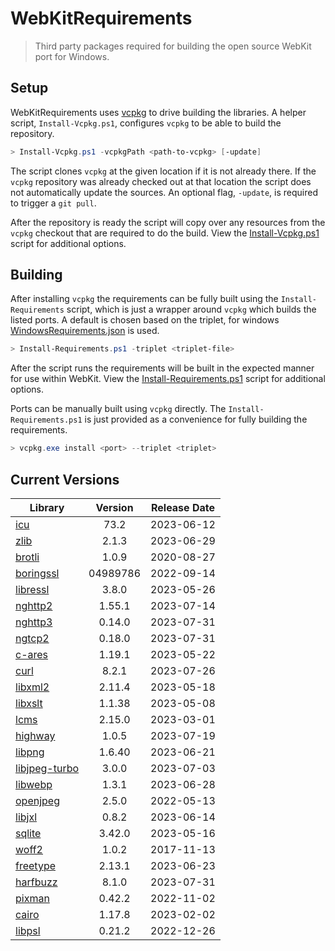 # WebKitRequirements
> Third party packages required for building the open source WebKit port for Windows.

## Setup

WebKitRequirements uses [vcpkg](https://github.com/microsoft/vcpkg) to drive
building the libraries. A helper script, `Install-Vcpkg.ps1`, configures
`vcpkg` to be able to build the repository.

```powershell
> Install-Vcpkg.ps1 -vcpkgPath <path-to-vcpkg> [-update]
```

The script clones `vcpkg` at the given location if it is not already there. If
the `vcpkg` repository was already checked out at that location the script does
not automatically update the sources. An optional flag, `-update`, is required
to trigger a `git pull`.

After the repository is ready the script will copy over any resources from the
`vcpkg` checkout that are required to do the build. View the
[Install-Vcpkg.ps1](Install-Vcpkg.ps1) script for additional options.

## Building

After installing `vcpkg` the requirements can be fully built using the
`Install-Requirements` script, which is just a wrapper around `vcpkg` which
builds the listed ports. A default is chosen based on the triplet, for windows
[WindowsRequirements.json](WindowsRequirements.json) is used.

```powershell
> Install-Requirements.ps1 -triplet <triplet-file>
```

After the script runs the requirements will be built in the expected manner for
use within WebKit. View the
[Install-Requirements.ps1](Install-Requirements.ps1) script for additional
options.

Ports can be manually built using `vcpkg` directly. The
`Install-Requirements.ps1` is just provided as a convenience for fully building
the requirements.

```powershell
> vcpkg.exe install <port> --triplet <triplet>
```

## Current Versions

| Library | Version | Release Date |
|---|:---:|:---:|
| [icu](http://site.icu-project.org) | 73.2 | 2023-06-12 |
| [zlib](https://github.com/zlib-ng/zlib-ng) | 2.1.3 | 2023-06-29 |
| [brotli](https://github.com/google/brotli) | 1.0.9 | 2020-08-27 |
| [boringssl](https://boringssl.googlesource.com/boringssl) | 04989786 | 2022-09-14 |
| [libressl](https://www.libressl.org) | 3.8.0 | 2023-05-26 |
| [nghttp2](https://nghttp2.org) | 1.55.1 | 2023-07-14 |
| [nghttp3](https://github.com/ngtcp2/nghttp3) | 0.14.0 | 2023-07-31 |
| [ngtcp2](https://github.com/ngtcp2/ngtcp2) | 0.18.0 | 2023-07-31 |
| [c-ares](https://c-ares.org) | 1.19.1 | 2023-05-22 |
| [curl](https://curl.se) | 8.2.1 | 2023-07-26 |
| [libxml2](http://xmlsoft.org) | 2.11.4 | 2023-05-18 |
| [libxslt](http://xmlsoft.org/libxslt) | 1.1.38 | 2023-05-08 |
| [lcms](https://www.littlecms.com/) | 2.15.0 | 2023-03-01 |
| [highway](https://github.com/google/highway) | 1.0.5 | 2023-07-19 |
| [libpng](http://www.libpng.org/pub/png/libpng.html) | 1.6.40 | 2023-06-21 |
| [libjpeg-turbo](http://libjpeg-turbo.virtualgl.org) | 3.0.0 | 2023-07-03 |
| [libwebp](https://github.com/webmproject/libwebp) | 1.3.1 | 2023-06-28 |
| [openjpeg](https://www.openjpeg.org) | 2.5.0 | 2022-05-13 |
| [libjxl](https://github.com/libjxl/libjxl) | 0.8.2 | 2023-06-14 |
| [sqlite](http://sqlite.org) | 3.42.0 | 2023-05-16 |
| [woff2](https://github.com/google/woff2) | 1.0.2 | 2017-11-13 |
| [freetype](https://www.freetype.org) | 2.13.1 | 2023-06-23 |
| [harfbuzz](https://github.com/harfbuzz/harfbuzz) | 8.1.0 | 2023-07-31 |
| [pixman](http://www.pixman.org) | 0.42.2 | 2022-11-02 |
| [cairo](https://gitlab.freedesktop.org/cairo/cairo) | 1.17.8 | 2023-02-02 |
| [libpsl](https://github.com/rockdaboot/libpsl) | 0.21.2 | 2022-12-26 |
